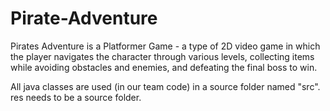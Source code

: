 # Pirate-Adventure
Pirates Adventure is a Platformer Game - a type of 2D video game in which the player navigates the character through various levels, collecting items while avoiding obstacles and enemies, and defeating the final boss to win. 

All java classes are used (in our team code) in a source folder named "src".
res needs to be a source folder.
